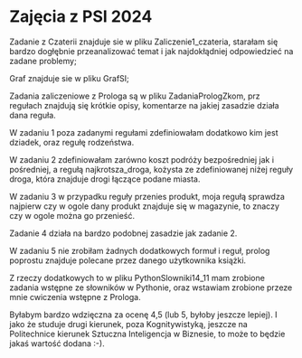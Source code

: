 # Zajęcia z PSI 2024
Zadanie z Czaterii znajduje sie w pliku Zaliczenie1_czateria, starałam się bardzo dogłębnie przeanalizować temat i jak najdokłądniej odpowiedzieć na zadane problemy;

Graf znajduje sie w pliku GrafSI;

Zadania zaliczeniowe z Prologa są w pliku ZadaniaPrologZkom, prz regułach znajdują się krótkie opisy, komentarze na jakiej zasadzie działa dana reguła.

W zadaniu 1 poza zadanymi regułami zdefiniowałam dodatkowo kim jest dziadek, oraz regułę rodzeństwa.

W zadaniu 2 zdefiniowałam zarówno koszt podróży bezpośredniej jak i pośredniej, a regułą najkrotsza_droga, kożysta ze zdefiniowanej niżej reguły droga, która znajduje drogi łączące podane miasta.

W zadaniu 3 w przypadku reguły przenies produkt, moja regułą sprawdza najpierw czy w ogole dany produkt znajduje się w magazynie, to znaczy czy w ogole można go przenieść.

Zadanie 4 działa na bardzo podobnej zasadzie jak zadanie 2. 

W zadaniu 5 nie zrobiłam żadnych dodatkowych formuł i reguł, prolog poprostu znajduje polecane przez danego użytkownika książki.


Z rzeczy dodatkowych to w pliku PythonSlowniki14_11 mam zrobione zadania wstępne ze słowników w Pythonie, oraz wstawiam zrobione przeze mnie cwiczenia wstępne z Prologa. 

Byłabym bardzo wdzięczna za ocenę 4,5 (lub 5, byłoby jeszcze lepiej). 
I jako że studuje drugi kierunek, poza Kognitywistyką, jeszcze na Politechnice kierunek Sztuczna Inteligencja w Biznesie, to może to będzie jakaś wartość dodana :-). 
